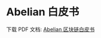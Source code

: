 
# Abelian 白皮书

下载 PDF 文档: [Abelian 区块链白皮书](https://download.pqabelian.io/release/docs/whitepaper.pdf)
